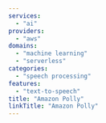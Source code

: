 ```yaml
---
services:
  - "ai"
providers:
  - "aws"
domains:
  - "machine learning"
  - "serverless"
categories:
  - "speech processing"
features:
  - "text-to-speech"
title: "Amazon Polly"
linkTitle: "Amazon Polly"
---
```

